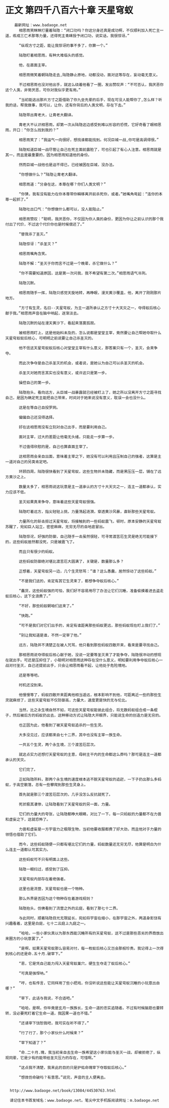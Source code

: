 # 正文 第四千八百六十章 天星穹蚁
        最新网址：www.badaoge.net
          相思雨笑眯眯打量着陆隐：“闭口功吗？你这分身还真是成功啊，不仅顺利加入死亡主一道，练成三亡术那等力量，还得死主青睐授予闭口功，说实话，我很惊讶。”
      
          “纵观方寸之距，能让我惊讶的事不多了，你算一个。”
      
          陆隐盯着相思雨，有种大难临头的感觉。
      
          他，在直面主宰。
      
          相思雨微笑着朝陆隐走去,陆隐静止原地，动都没动，面对这等存在，妄动毫无意义。
      
          不过相思雨也没对他出手，就这么绕着他看了一圈，发出赞叹声：“不可否认，我厌恶你这个人类，非常厌恶，可你对我似乎更有用。”
      
          “当初能逃出那片方寸之距借助了你九垒先辈的后手，现在可没人能帮你了,怎么样？听我的话，帮我做事，我可以，让你，还有你背后的人类文明，存在下去。”
      
          陆隐带出胄老大，让胄老大翻译。
      
          胄老大不认识相思雨，却第一次从陆隐这边感受到难以形容的恐慌，它好奇看了眼相思雨，开口：“你怎么找到我的？”
      
          相思雨笑了：“我运气一向很好，想找谁都能找到。何况巨城一战,你可是高调得很。”
      
          陆隐知道巨城一战尽管让自己在死主面前露脸了，可也引起了有心人注意。相思雨就是其一，而且是最重要的，因为相思雨知道他的身份。
      
          然而巨城一战他也是迫不得已，已经被困在巨城，没办法。
      
          “你想做什么？”陆隐让胄老大翻译。
      
          相思雨道：“分身在这，本尊在哪？你们人类文明？”
      
          “你猜，我有没有能力在你本尊带你瞬移离开前杀死你，或者。”她嘴角弯起：“连你的本尊一起抓了。”
      
          陆隐吐出口气：“你想做什么都可以，没人能阻止。”
      
          相思雨赞叹：“聪明，我厌恶你，不仅因为你人类的身份，更因为你让之前认识的那个我付出了代价，不过这个代价你也是时候偿还了。”
      
          “替我杀了圣灭。”
      
          陆隐惊讶：“杀圣灭？”
      
          相思雨嘴角含笑。
      
          陆隐不解：“圣灭于你而言不过是一个晚辈，杀它做什么？”
      
          “你不需要知道原因，这是第一次问我，我不希望有第二次。”相思雨语气冷冽。
      
          陆隐沉默。
      
          相思雨随手一挥，陆隐只感觉天旋地转，再睁眼，漫天黄沙覆盖，他，离开了刚刚那片地方。
      
          “方寸有生灵，名曰--天星穹蚁，为主一道所承认之方寸十大天灾之一，夺得蚁后核心献于我。”相思雨声音在脑中响起，逐渐淡去。
      
          陆隐沉默的站在漫天黄沙下，看起来落寞孤寂。
      
          被相思雨盯上，这是他始料未及的，怎么说都是堂堂主宰，竟然要让自己帮她夺取什么天星穹蚁蚁后核心，可明明之前说要让自己杀圣灭的。
      
          他不信这天星穹蚁蚁后核心对堂堂主宰有什么意义，那答案只有一个，圣灭，会来争夺。
      
          而此次争夺是自己杀圣灭的机会，或者说，是她认为自己可以杀圣灭的机会。
      
          杀圣灭对她而言其实也没有意义，或许这只是第一步。
      
          操控自己的第一步。
      
          陆隐抬头，看向远方，从巨城一战暴露就已经被盯上了，她之所以没离开方寸之距寻找自己，是因为确定死主能把自己带来，时间对于她来说没有意义，耽误一会也没什么。
      
          这是在等自己自投罗网。
      
          偏偏自己还没得选择。
      
          好在这相思雨没有立刻对自己出手，而是要利用自己。
      
          面对主宰，过大的差距让他毫无头绪，只能走一步算一步。
      
          不过值得欣慰的是，自己也算直面主宰了。
      
          这相思雨会亲自出面，意味着主宰之下，她没有可以利用且压制自己的强者，这算是主一道对自己的另类肯定吧。
      
          环顾四周，陆隐很快看到了天星穹蚁，这些生物并未隐藏，而是黑压压一层，铺在了远方黄沙之上。
      
          数量太多了，相思雨说这玩意是主一道承认的方寸十大天灾之一，连主一道都承认，实力应该不低。
      
          圣灭如果真来争夺，意味着这些天星穹蚁很强。
      
          陆隐盯着远方，指尖轻轻上挑，力量荡起涟漪，穿透黄沙风暴，直斩那些天星穹蚁。
      
          力量所化的斩击掠过天星穹蚁，将接触到的一些蚂蚁震飞，顿时，原本安静的天星穹蚁苏醒了，宛如巨人站立，密密麻麻，无穷无尽的自地底冒出。
      
          陆隐惊诧，好强的防御，自己随手一击虽然很轻，可寻常渡苦厄生灵是绝无可能接下的，这些蚂蚁居然都没死，只是被震飞了。
      
          而且只有很少的蚂蚁。
      
          这些蚂蚁防御绝对堪比渡苦厄大圆满了，关键是，数量那么多？
      
          正想着，天星穹蚁另一边，几个生灵怒骂：“谁？这么愚蠢，居然惊动了这些蚂蚁。”
      
          “不是我们这的，肯定有其它生灵来了，都想争夺蚁后核心。”
      
          “蠢货，这些蚂蚁强的可怕，我们好不容易用尽了办法让它们沉睡，准备偷摸着进去盗走蚁后核心，这下全浪费了。”
      
          “不好，那些蚂蚁朝咱们这来了。”
      
          “快跑。”
      
          “可不是我们对它们出手的，肯定有谁距离那些蚂蚁更远，那些蚂蚁现在盯上我们了。”
      
          “别让我知道是谁，不然一定宰了他。”
      
          远方，陆隐并不清楚正在被人咒骂，他只看到那些蚂蚁四散开来，看来是要寻找自己。
      
          那相思雨说夺得蚁后核心献于她，没说一定要等圣灭来了才能争夺，陆隐很冲动的想现在就出手。可还是压抑住了，小聪明对相思雨这种存在没什么意义，明知要利用争夺蚁后核心一战对付圣灭，自己还提前出手，只会让相思雨看不起，让他处于危险境地。
      
          还是等等吧。
      
          时机还没到来。
      
          他慢慢等了，蚂蚁四散开来距离他相当遥远，根本影响不到他，可距离近一些的那些生灵就麻烦了，这些天星穹蚁不仅防御高，力量大，速度更是快的无与伦比。
      
          当然，比之永生境自然不如，可这些天星穹蚁能彼此组合，将无数蚂蚁组合成一条棍子，然后被后方的蚂蚁扔出去，这种移动方式让陆隐大开眼界，只能说生命的创造力是无穷的。
      
          也正因为此，他看到了被天星穹蚁追杀的一些生灵。
      
          大多没见过，应该都来自七十二界，其中也没有主宰一族生命。
      
          一共五个生灵，两个永生境，三个渡苦厄层次。
      
          就这点实力还想打天星穹蚁的主意，母树主干内的生命都这么莽吗？那可是连主一道都承认的天灾。
      
          它们完了。
      
          正如陆隐所料，那两个永生境的速度根本逃不脱天星穹蚁的追赶，一下子扔出那么多蚂蚁，于高空散落，总有一些攀爬到那些生灵身上。
      
          首先就是那三个渡苦厄层次的，几乎没怎么反抗就死了。
      
          死状极其凄惨，让陆隐看到了天星穹蚁的另一面，力量。
      
          它们的力量大的夸张，让陆隐都睁大眼睛，对比了一下，每一只蚂蚁的力量都不在力兽和虚妄之下，这就恐怖了。
      
          力兽和虚妄是一方宇宙力之极限生物，当初他要收服都费了好大劲，而且他对于力量的领悟也借助了它们。
      
          而今，这些蚂蚁随便一只都有堪比它们的力量，蚂蚁数量还无穷无尽，他算是明白为什么连主一道都认可其实力。
      
          这些蚂蚁可不只有明面上这些。
      
          陆隐一眼扫过，感受到了压抑。
      
          天星穹蚁内部存在着绝强者。
      
          这里也是流营，天星穹蚁也是一个物种。
      
          那么外界是否因为这个物种存在着游戏规则？
      
          陆隐抬头，仿佛看到了流营之外的云庭，看到了那七十二界。
      
          与此同时，顺着陆隐目光无限延长，宛如将宇宙在缩小，在那宇宙之外，两道身影饶有兴趣看着，这里是白庭，七十二云庭上九庭之一。
      
          “哈哈，一些小家伙真以为那东西能沉睡所有的天星穹蚁，这不过是那些恶劣的界商放出来圈方的小玩意罢了。”
      
          “是啊，如果天星穹蚁那么容易对付，每一枚蚁后核心又岂会那般珍贵。我记得上一次得到核心的还是命.五十月.破宰下。”
      
          “恩，它是凭自己能力闯入天星穹蚁巢穴，硬生生夺走了蚁后核心。”
      
          “可真是强悍呐。”
      
          “哼，也有传言，它同样用了些小把戏，你没听说这些能让天星穹蚁沉睡的小玩意出自哪？”
      
          “宰下，此话与我说，不合适吧。”
      
          “哈哈，是啊，你毕竟是玄月一族族长，生命一道的忠实追随者。不过有时候脑筋也要转转，没必要死盯着它生命一道，我因果一道也不错。”
      
          “还请宰下饶恕我吧，我可实在听不得了。”
      
          “行了行了，那个小家伙什么时候来？”
      
          “宰下知道了？”
      
          “命.二十月.瑰，我当初亲自去生命一族希望这小家伙能与圣灭一战，却被拒绝了，纵观同辈，它是少有的能带给圣灭压力的存在，可惜啊。”
      
          “这点我不清楚，我来此的目的只是护佑命瑰宰下夺取蚁后核心。”
      
          “想效仿命破吗？有意思。”说完，声音的主人便离去。
      
      
      http://www.badaoge.net/book/13084/44530763.html
      
      请记住本书首发域名：www.badaoge.net。笔尖中文手机版阅读网址：m.badaoge.net